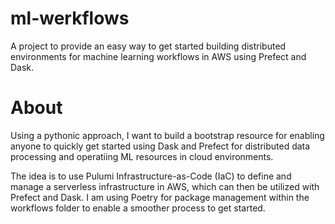 # ml-werkflows
A project to provide an easy way to get started building distributed environments for machine learning workflows in AWS using Prefect and Dask.


# About

Using a pythonic approach, I want to build a bootstrap resource for enabling anyone to quickly get started using Dask and Prefect for distributed data processing and operatiing ML resources in cloud environments.

The idea is to use Pulumi Infrastructure-as-Code (IaC) to define and manage a serverless infrastructure in AWS, which can then be utilized with Prefect and Dask. I am using Poetry for package management within the workflows folder to enable a smoother process to get started.



